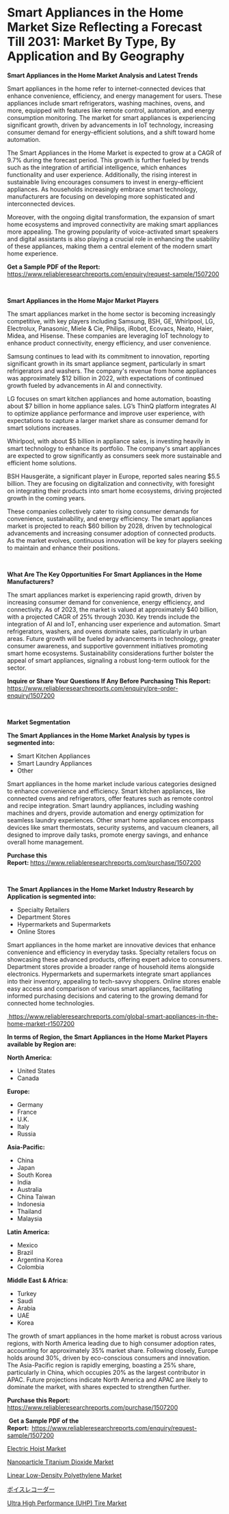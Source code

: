 <p><h1>Smart Appliances in the Home Market Size Reflecting a Forecast Till 2031: Market By Type, By Application and By Geography</h1></p><p><strong>Smart Appliances in the Home Market Analysis and Latest Trends</strong></p>
<p><p>Smart appliances in the home refer to internet-connected devices that enhance convenience, efficiency, and energy management for users. These appliances include smart refrigerators, washing machines, ovens, and more, equipped with features like remote control, automation, and energy consumption monitoring. The market for smart appliances is experiencing significant growth, driven by advancements in IoT technology, increasing consumer demand for energy-efficient solutions, and a shift toward home automation.</p><p>The Smart Appliances in the Home Market is expected to grow at a CAGR of 9.7% during the forecast period. This growth is further fueled by trends such as the integration of artificial intelligence, which enhances functionality and user experience. Additionally, the rising interest in sustainable living encourages consumers to invest in energy-efficient appliances. As households increasingly embrace smart technology, manufacturers are focusing on developing more sophisticated and interconnected devices.</p><p>Moreover, with the ongoing digital transformation, the expansion of smart home ecosystems and improved connectivity are making smart appliances more appealing. The growing popularity of voice-activated smart speakers and digital assistants is also playing a crucial role in enhancing the usability of these appliances, making them a central element of the modern smart home experience.</p></p>
<p><strong>Get a Sample PDF of the Report:&nbsp;</strong> <a href="https://www.reliableresearchreports.com/enquiry/request-sample/1507200?utm_campaign=38&utm_medium=2&utm_source=Github&utm_content=ia&utm_term=18112024&utm_id=smart-appliances-in-the-home">https://www.reliableresearchreports.com/enquiry/request-sample/1507200</a></p>
<p>&nbsp;</p>
<p><strong>Smart Appliances in the Home Major Market Players</strong></p>
<p><p>The smart appliances market in the home sector is becoming increasingly competitive, with key players including Samsung, BSH, GE, Whirlpool, LG, Electrolux, Panasonic, Miele & Cie, Philips, iRobot, Ecovacs, Neato, Haier, Midea, and Hisense. These companies are leveraging IoT technology to enhance product connectivity, energy efficiency, and user convenience.</p><p>Samsung continues to lead with its commitment to innovation, reporting significant growth in its smart appliance segment, particularly in smart refrigerators and washers. The company's revenue from home appliances was approximately $12 billion in 2022, with expectations of continued growth fueled by advancements in AI and connectivity.</p><p>LG focuses on smart kitchen appliances and home automation, boasting about $7 billion in home appliance sales. LG’s ThinQ platform integrates AI to optimize appliance performance and improve user experience, with expectations to capture a larger market share as consumer demand for smart solutions increases.</p><p>Whirlpool, with about $5 billion in appliance sales, is investing heavily in smart technology to enhance its portfolio. The company's smart appliances are expected to grow significantly as consumers seek more sustainable and efficient home solutions.</p><p>BSH Hausgeräte, a significant player in Europe, reported sales nearing $5.5 billion. They are focusing on digitalization and connectivity, with foresight on integrating their products into smart home ecosystems, driving projected growth in the coming years.</p><p>These companies collectively cater to rising consumer demands for convenience, sustainability, and energy efficiency. The smart appliances market is projected to reach $60 billion by 2028, driven by technological advancements and increasing consumer adoption of connected products. As the market evolves, continuous innovation will be key for players seeking to maintain and enhance their positions.</p></p>
<p>&nbsp;</p>
<p><strong>What Are The Key Opportunities For Smart Appliances in the Home Manufacturers?</strong></p>
<p><p>The smart appliances market is experiencing rapid growth, driven by increasing consumer demand for convenience, energy efficiency, and connectivity. As of 2023, the market is valued at approximately $40 billion, with a projected CAGR of 25% through 2030. Key trends include the integration of AI and IoT, enhancing user experience and automation. Smart refrigerators, washers, and ovens dominate sales, particularly in urban areas. Future growth will be fueled by advancements in technology, greater consumer awareness, and supportive government initiatives promoting smart home ecosystems. Sustainability considerations further bolster the appeal of smart appliances, signaling a robust long-term outlook for the sector.</p></p>
<p><strong>Inquire or Share Your Questions If Any Before Purchasing This Report:</strong> <a href="https://www.reliableresearchreports.com/enquiry/pre-order-enquiry/1507200?utm_campaign=38&utm_medium=2&utm_source=Github&utm_content=ia&utm_term=18112024&utm_id=smart-appliances-in-the-home">https://www.reliableresearchreports.com/enquiry/pre-order-enquiry/1507200</a></p>
<p>&nbsp;</p>
<p><strong>Market Segmentation</strong></p>
<p><strong>The Smart Appliances in the Home Market Analysis by types is segmented into:</strong></p>
<p><ul><li>Smart Kitchen Appliances</li><li>Smart Laundry Appliances</li><li>Other</li></ul></p>
<p><p>Smart appliances in the home market include various categories designed to enhance convenience and efficiency. Smart kitchen appliances, like connected ovens and refrigerators, offer features such as remote control and recipe integration. Smart laundry appliances, including washing machines and dryers, provide automation and energy optimization for seamless laundry experiences. Other smart home appliances encompass devices like smart thermostats, security systems, and vacuum cleaners, all designed to improve daily tasks, promote energy savings, and enhance overall home management.</p></p>
<p><strong>Purchase this Report:&nbsp;</strong><a href="https://www.reliableresearchreports.com/purchase/1507200?utm_campaign=38&utm_medium=2&utm_source=Github&utm_content=ia&utm_term=18112024&utm_id=smart-appliances-in-the-home">https://www.reliableresearchreports.com/purchase/1507200</a></p>
<p>&nbsp;</p>
<p><strong>The Smart Appliances in the Home Market Industry Research by Application is segmented into:</strong></p>
<p><ul><li>Specialty Retailers</li><li>Department Stores</li><li>Hypermarkets and Supermarkets</li><li>Online Stores</li></ul></p>
<p><p>Smart appliances in the home market are innovative devices that enhance convenience and efficiency in everyday tasks. Specialty retailers focus on showcasing these advanced products, offering expert advice to consumers. Department stores provide a broader range of household items alongside electronics. Hypermarkets and supermarkets integrate smart appliances into their inventory, appealing to tech-savvy shoppers. Online stores enable easy access and comparison of various smart appliances, facilitating informed purchasing decisions and catering to the growing demand for connected home technologies.</p></p>
<p><a href="https://www.reliableresearchreports.com/global-smart-appliances-in-the-home-market-r1507200?utm_campaign=38&utm_medium=2&utm_source=Github&utm_content=ia&utm_term=18112024&utm_id=smart-appliances-in-the-home">&nbsp;https://www.reliableresearchreports.com/global-smart-appliances-in-the-home-market-r1507200</a></p>
<p><strong>In terms of Region, the Smart Appliances in the Home Market Players available by Region are:</strong></p>
<p>
    <p> <strong> North America: </strong>
        <ul>
            <li>United States</li>
            <li>Canada</li>
        </ul>
        </p> 
    <p> <strong> Europe: </strong>
        <ul>
            <li>Germany</li>
            <li>France</li>
            <li>U.K.</li>
            <li>Italy</li>
            <li>Russia</li>
        </ul>
        </p> 
    <p> <strong> Asia-Pacific: </strong>
        <ul>
            <li>China</li>
            <li>Japan</li>
            <li>South Korea</li>
            <li>India</li>
            <li>Australia</li>
            <li>China Taiwan</li>
            <li>Indonesia</li>
            <li>Thailand</li>
            <li>Malaysia</li>
        </ul>
        </p> 
    <p> <strong> Latin America: </strong>
        <ul>
            <li>Mexico</li>
            <li>Brazil</li>
            <li>Argentina Korea</li>
            <li>Colombia</li>
        </ul>
        </p> 
    <p> <strong> Middle East & Africa: </strong>
        <ul>
            <li>Turkey</li>
            <li>Saudi</li>
            <li>Arabia</li>
            <li>UAE</li>
            <li>Korea</li>
        </ul>
    </p>
    </p>
<p><p>The growth of smart appliances in the home market is robust across various regions, with North America leading due to high consumer adoption rates, accounting for approximately 35% market share. Following closely, Europe holds around 30%, driven by eco-conscious consumers and innovation. The Asia-Pacific region is rapidly emerging, boasting a 25% share, particularly in China, which occupies 20% as the largest contributor in APAC. Future projections indicate North America and APAC are likely to dominate the market, with shares expected to strengthen further.</p></p>
<p><strong>Purchase this Report: </strong><a href="https://www.reliableresearchreports.com/purchase/1507200?utm_campaign=38&utm_medium=2&utm_source=Github&utm_content=ia&utm_term=18112024&utm_id=smart-appliances-in-the-home">https://www.reliableresearchreports.com/purchase/1507200</a></p>
<p>&nbsp;<strong>Get a Sample PDF of the Report:&nbsp;&nbsp;</strong><a href="https://www.reliableresearchreports.com/enquiry/request-sample/1507200?utm_campaign=38&utm_medium=2&utm_source=Github&utm_content=ia&utm_term=18112024&utm_id=smart-appliances-in-the-home">https://www.reliableresearchreports.com/enquiry/request-sample/1507200</a></p>
<p><strong></strong></p>
<p><p><a href="https://www.linkedin.com/pulse/electric-hoist-landscape-product-spectrum-market-trajectories-nuxmc?utm_campaign=38&utm_medium=2&utm_source=Github&utm_content=ia&utm_term=18112024&utm_id=smart-appliances-in-the-home">Electric Hoist Market</a></p><p><a href="https://issuu.com/reportprime-2/docs/nanoparticle-titanium-dioxide-marke_51d7b2e550ba04?utm_campaign=38&utm_medium=2&utm_source=Github&utm_content=ia&utm_term=18112024&utm_id=smart-appliances-in-the-home">Nanoparticle Titanium Dioxide Market</a></p><p><a href="https://github.com/petbigbeepjn/Market-Research-Report-List-1/blob/main/linear-low-density-polyethylene-market.md?utm_campaign=38&utm_medium=2&utm_source=Github&utm_content=ia&utm_term=18112024&utm_id=smart-appliances-in-the-home">Linear Low-Density Polyethylene Market</a></p><p><a href="https://github.com/mohamedbakry57/Market-Research-Report-List-6/blob/main/786744524531.md?utm_campaign=38&utm_medium=2&utm_source=Github&utm_content=ia&utm_term=18112024&utm_id=smart-appliances-in-the-home">ボイスレコーダー</a></p><p><a href="https://github.com/NasrinKhan99/Market-Research-Report-List-1/blob/main/ultra-high-performance-uhp-tire-market.md?utm_campaign=38&utm_medium=2&utm_source=Github&utm_content=ia&utm_term=18112024&utm_id=smart-appliances-in-the-home">Ultra High Performance (UHP) Tire Market</a></p></p>